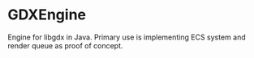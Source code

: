 # GDXEngine

Engine for libgdx in Java. Primary use is implementing ECS system and render queue as proof of concept. 
